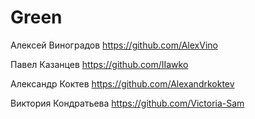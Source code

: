 # Green
Алексей Виноградов https://github.com/AlexVino

Павел Казанцев https://github.com/IIawko

Александр Коктев https://github.com/Alexandrkoktev

Виктория Кондратьева https://github.com/Victoria-Sam
